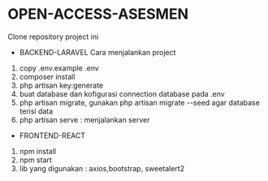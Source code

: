 # OPEN-ACCESS-ASESMEN

Clone repository project ini

- BACKEND-LARAVEL
Cara menjalankan project 
1. copy .env.example .env
2. composer install
3. php artisan key:generate
4. buat database dan kofigurasi connection database pada .env 
5. php artisan migrate, gunakan php artisan migrate --seed agar database terisi data
6. php artisan serve : menjalankan server

- FRONTEND-REACT
1. npm install
2. npm start
3. lib yang digunakan : axios,bootstrap, sweetalert2
